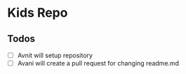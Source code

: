 # Kids Repo
## Todos
- [ ] Avnit will setup repository
- [ ] Avani will create a pull request for changing readme.md
